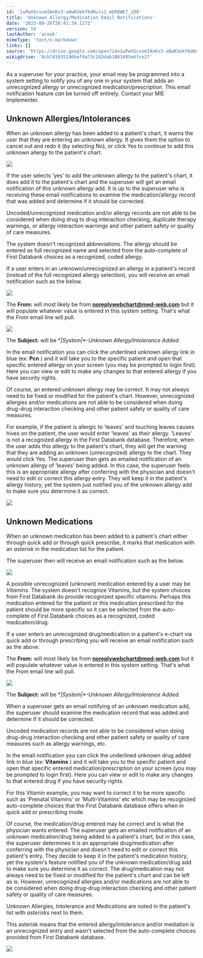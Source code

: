 ```yaml
---
id: '1uPwVGcsvmIAnKx3-a0wKVekf6dHuls2_mbR8WE7_zD8'
title: 'Unknown Allergy/Medication Email Notifications'
date: '2023-09-26T20:41:34.117Z'
version: 58
lastAuthor: 'acook'
mimeType: 'text/x-markdown'
links: []
source: 'https://drive.google.com/open?id=1uPwVGcsvmIAnKx3-a0wKVekf6dHuls2_mbR8WE7_zD8'
wikigdrive: '8cb7d1655146bef4a73c283dab1861495e6fce27'
---
```

As a superuser for your practice, your email may be programmed into a system setting to notify you of any one in your system that adds an unrecognized allergy or unrecognized medication/prescription. This email notification feature *can* be turned off entirely. Contact your MIE Implementer.

## Unknown Allergies/Intolerances

When an unknown allergy has been added to a patient's chart, it warns the user that they are entering an unknown allergy. It gives them the option to cancel out and redo it (by selecting No), or click Yes to continue to add this unknown allergy to the patient's chart.

![](../unknown-allergy-medication-email-notifications.assets/8258d4dd56747eb10ef71480593b2084.png)

If the user selects ‘yes' to add the unknown allergy to the patient's chart, it does add it to the patient's chart and the superuser will get an email notification of this unknown allergy add. It is up to the superuser who is receiving these email notifications to examine the medication/allergy record that was added and determine if it should be corrected.

Uncoded/unrecognized medication and/or allergy records are not able to be considered when doing drug to drug interaction checking, duplicate therapy warnings, or allergy interaction warnings and other patient safety or quality of care measures.

The system doesn't recognized abbreviations. The allergy should be entered as full recognized name and selected from the auto-complete of First Databank choices as a recognized, coded allergy.

If a user enters in an unknown/unrecognized an allergy in a patient's record (instead of the full recognized allergy selection), you will receive an email notification such as the below.

![](../unknown-allergy-medication-email-notifications.assets/fd81f53ef3b51f610f21dbf6d29e8d9c.png)

The **From:** will most likely be from **noreplywebchart@med-web.com** but it will populate whatever value is entered in this system setting. That's what the *From* email line will pull.

![](../unknown-allergy-medication-email-notifications.assets/36d67e39bbb998ace47034f9cbd1de56.png)

The **Subject:** will be **|System|*-*Unknown Allergy/Intolerance Added**.

In the email notification you can click the underlined unknown allergy link in blue (ex: **Pcn** ) and it will take you to the specific patient and open that specific entered allergy on your screen (you may be prompted to login first). Here you can view or edit to make any changes to that entered allergy if you have security rights.

Of course, an entered *unknown* allergy may be correct. It may not always need to be fixed or modified for the patient's chart. However, unrecognized allergies and/or medications are not able to be considered when doing drug-drug interaction checking and other patient safety or quality of care measures.

For example, if the patient is allergic to ‘leaves' and touching leaves causes hives on the patient, the user would enter ‘leaves' as their allergy. ‘Leaves' is not a recognized allergy in the First Databank database. Therefore, when the user adds this allergy to the patient's chart, they will get the warning that they are adding an unknown (unrecognized) allergy to the chart. They would click Yes. The superuser then gets an emailed notification of an unknown allergy of ‘leaves' being added. In this case, the superuser feels this is an appropriate allergy after conferring with the physician and doesn't need to edit or correct this allergy entry. They will keep it in the patient's allergy history, yet the system just notified you of the unknown allergy add to make sure you determine it as correct.

![](../unknown-allergy-medication-email-notifications.assets/778b576a836e08876898e70edcb88876.png)

## Unknown Medications

When an unknown medication has been added to a patient's chart either through quick add or through quick prescribe, it marks that medication with an *asterisk* in the medication list for the patient.

The superuser then will receive an email notification such as the below.

![](../unknown-allergy-medication-email-notifications.assets/18a543d0fceae06fa2a3471524aeed24.png)

A possible unrecognized (unknown) medication entered by a user may be *Vitamins*. The system doesn't recognize Vitamins, but the system choices from First Databank do provide recognized specific vitamins. Perhaps this medication entered for the patient or this medication prescribed for the patient should be more specific so it can be selected from the auto-complete of First Databank choices as a recognized, coded medication/drug.

If a user enters an unrecognized drug/medication in a patient's e-chart via quick add or through prescribing you will receive an email notification such as the above.

The **From:** will most likely be from **noreplywebchart@med-web.com** but it will populate whatever value is entered in this system setting. That's what the *From* email line will pull.

![](../unknown-allergy-medication-email-notifications.assets/36d67e39bbb998ace47034f9cbd1de56.png)

The **Subject:** will be **|System|*-*Unknown Allergy/Intolerance Added**.

When a superuser gets an email notifying of an unknown medication add, the superuser should examine the medication record that was added and determine if it should be corrected.

Uncoded medication records are not able to be considered when doing drug-drug interaction checking and other patient safety or quality of care measures such as allergy warnings, etc.

In the email notification you can click the underlined unknown drug added link in blue (ex: **Vitamins** ) and it will take you to the specific patient and open that specific entered medication/prescription on your screen (you may be prompted to login first). Here you can view or edit to make any changes to that entered drug if you have security rights.

For this Vitamin example, you may want to correct it to be more specific such as ‘Prenatal Vitamins' or ‘Multi-Vitamins' etc which may be recognized auto-complete choices that the First Databank database offers when in quick add or prescribing mode.

Of course, the medication/drug entered may be correct and is what the physician wants entered. The superuser gets an emailed notification of an unknown medication/drug being added to a patient's chart, but in this case, the superuser determines it is an appropriate drug/medication after conferring with the physician and doesn't need to edit or correct this patient's entry. They decide to keep it in the patient's medication history, yet the system's feature notified you of the unknown medication/drug add to make sure you determine it as correct. The drug/medication may not always need to be fixed or modified for the patient's chart and can be left as is. However, unrecognized allergies and/or medications are not able to be considered when doing drug-drug interaction checking and other patient safety or quality of care measures.

Unknown Allergies, Intolerance and Medications are noted in the patient's list with *asterisks* next to them.

This asterisk means that the entered allergy/intolerance and/or mediation is an unrecognized entry and wasn't selected from the auto-complete choices provided from First Databank database.

![](../unknown-allergy-medication-email-notifications.assets/368826c672e37683d20e40e12855a748.png)
